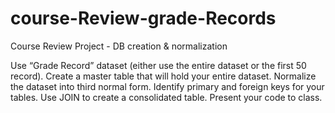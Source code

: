 # course-Review-grade-Records

Course Review Project - DB creation & normalization

Use “Grade Record” dataset (either use the entire dataset or the first 50 record).
Create a master table that will hold your entire dataset.
Normalize the dataset into third normal form.
Identify primary and foreign keys for your tables.
Use JOIN to create a consolidated table.
Present your code to class.
